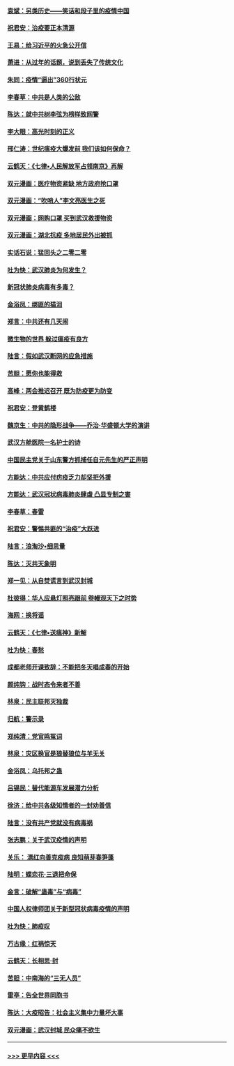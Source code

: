#### [袁斌：另类历史——笑话和段子里的疫情中国](../pages/nsc993/n11889243.md?t=02231902) 
#### [祝君安：治疫要正本清源](../pages/nsc993/n11889085.md?t=02231902) 
#### [王易：给习近平的火急公开信](../pages/nsc993/n11888225.md?t=02231902) 
#### [萧进：从过年的话题，说到丢失了传统文化](../pages/nsc993/n11887732.md?t=02231902) 
#### [朱同：疫情“逼出”360行状元](../pages/nsc993/n11887678.md?t=02231902) 
#### [李春草：中共是人类的公敌](../pages/nsc993/n11887656.md?t=02231902) 
#### [陈达：就中共树李弦为榜样致网警](../pages/nsc993/n11887625.md?t=02231902) 
#### [李大眼：高光时刻的正义](../pages/nsc993/n11887585.md?t=02231902) 
#### [邢仁涛：世纪瘟疫大爆发前 我们该如何保命？](../pages/nsc993/n11887535.md?t=02231902) 
#### [云鹤天：《七律▪人民解放军占领南京》再解](../pages/nsc993/n11887524.md?t=02231902) 
#### [双元漫画：医疗物资紧缺 地方政府抢口罩](../pages/nsc993/n11884744.md?t=02231902) 
#### [双元漫画：“吹哨人”李文亮医生之死](../pages/nsc993/n11884705.md?t=02231902) 
#### [双元漫画：网购口罩 买到武汉救援物资](../pages/nsc993/n11884670.md?t=02231902) 
#### [双元漫画：湖北抗疫 多地居民外出被抓](../pages/nsc993/n11884643.md?t=02231902) 
#### [实话石说：猛回头之二零二零](../pages/nsc993/n11883968.md?t=02231902) 
#### [吐为快：武汉肺炎为何发生？](../pages/nsc993/n11882180.md?t=02231902) 
#### [新冠状肺炎病毒有多毒？](../pages/nsc993/n11881790.md?t=02231902) 
#### [金浴凤：绑匪的猫泪](../pages/nsc993/n11880664.md?t=02231902) 
#### [郑言：中共还有几天闹](../pages/nsc993/n11880645.md?t=02231902) 
#### [微生物的世界 躲过瘟疫有良方](../pages/nsc993/n11880492.md?t=02231902) 
#### [陆言：假如武汉断网的应急措施](../pages/nsc993/n11880619.md?t=02231902) 
#### [苦胆：愿你也能得救](../pages/nsc993/n11880601.md?t=02231902) 
#### [高峰：两会推迟召开  既为防疫更为防变](../pages/nsc993/n11879977.md?t=02231902) 
#### [祝君安：登黄鹤楼](../pages/nsc993/n11880583.md?t=02231902) 
#### [魏京生：中共的隐形战争——乔治‧华盛顿大学的演讲](../pages/nsc993/n11879765.md?t=02231902) 
#### [武汉方舱医院一名护士的诗](../pages/nsc993/n11878480.md?t=02231902) 
#### [中国民主党关于山东警方抓捕任自元先生的严正声明](../pages/nsc993/n11877506.md?t=02231902) 
#### [方能达：中共应付疠疫乏力却坚拒外援](../pages/nsc993/n11877497.md?t=02231902) 
#### [方能达：武汉冠状病毒肺炎肆虐 凸显专制之害](../pages/nsc993/n11877475.md?t=02231902) 
#### [李春草：春雷](../pages/nsc993/n11876287.md?t=02231902) 
#### [祝君安：警惕共匪的“治疫”大跃进](../pages/nsc993/n11876084.md?t=02231902) 
#### [陆言：浪淘沙•细思量](../pages/nsc993/n11876071.md?t=02231902) 
#### [陈达：灭共天象明](../pages/nsc993/n11876063.md?t=02231902) 
#### [郑一见：从自焚谎言到武汉封城](../pages/nsc993/n11875621.md?t=02231902) 
#### [杜彼得：华人应悬灯照亮跟前 卷幔观天下之时势](../pages/nsc993/n11874822.md?t=02231902) 
#### [海网：换将谣](../pages/nsc993/n11873712.md?t=02231902) 
#### [云鹤天：《七律▪送瘟神》新解](../pages/nsc993/n11873598.md?t=02231902) 
#### [吐为快：春愁](../pages/nsc993/n11872801.md?t=02231902) 
#### [成都老师开课致辞：不能把冬天唱成春的开始](../pages/nsc993/n11872653.md?t=02231902) 
#### [颜纯钩：战时态令来者不善](../pages/nsc993/n11872011.md?t=02231902) 
#### [林泉：民主联邦灭独裁](../pages/nsc993/n11870998.md?t=02231902) 
#### [归航：警示录](../pages/nsc993/n11870963.md?t=02231902) 
#### [郑纯清：党官鸣冤词](../pages/nsc993/n11870938.md?t=02231902) 
#### [林泉：灾区换官是狼替狼位与羊无关](../pages/nsc993/n11870896.md?t=02231902) 
#### [金浴凤：乌托邦之蛊](../pages/nsc993/n11870879.md?t=02231902) 
#### [吕锡民：替代能源车发展潜力分析](../pages/nsc993/n11870656.md?t=02231902) 
#### [徐济：给中共各级知情者的一封劝善信](../pages/nsc993/n11868561.md?t=02231902) 
#### [陆言：没有共产党就没有病毒祸](../pages/nsc993/n11868232.md?t=02231902) 
#### [张志鹏：关于武汉疫情的声明](../pages/nsc993/n11867182.md?t=02231902) 
#### [关乐： 漂红向善克疫病 良知萌芽春笋蓬](../pages/nsc993/n11865710.md?t=02231902) 
#### [陆明：蝶恋花‧三退把命保](../pages/nsc993/n11865673.md?t=02231902) 
#### [金言：破解“蛊毒”与“病毒”](../pages/nsc993/n11864103.md?t=02231902) 
#### [中国人权律师团关于新型冠状病毒疫情的声明](../pages/nsc993/n11864249.md?t=02231902) 
#### [吐为快：肺疫叹](../pages/nsc993/n11864027.md?t=02231902) 
#### [万古缘：红祸惊天](../pages/nsc993/n11864079.md?t=02231902) 
#### [云鹤天：长相思‧封](../pages/nsc993/n11864006.md?t=02231902) 
#### [苦胆：中南海的“三无人员”](../pages/nsc993/n11862997.md?t=02231902) 
#### [雷亭：告全世界同胞书](../pages/nsc993/n11862572.md?t=02231902) 
#### [陈达：大疫昭告：社会主义集中力量坏大事](../pages/nsc993/n11859419.md?t=02231902) 
#### [双元漫画：武汉封城 民众痛不欲生](../pages/nsc993/n11859287.md?t=02231902) 

----
#### [ >>> 更早内容 <<< ](../indexes/nsc993-earlier.md)
